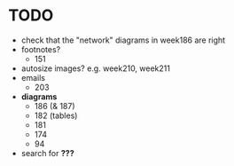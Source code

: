 # TODO

- check that the "network" diagrams in week186 are right
- footnotes?
    + 151
- autosize images? e.g. week210, week211
- emails
    + 203
- **diagrams**
    + 186 (& 187)
    + 182 (tables)
    + 181
    + 174
    + 94
- search for **???**
